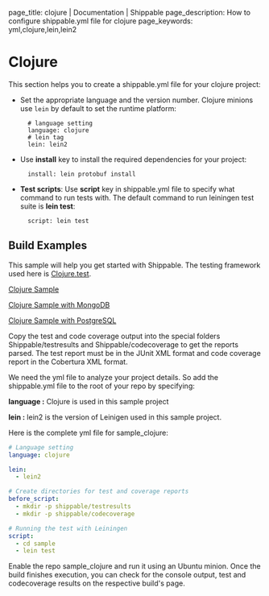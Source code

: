 page_title: clojure | Documentation | Shippable
page_description: How to configure shippable.yml file for clojure
page_keywords: yml,clojure,lein,lein2

# Clojure

This section helps you to create a shippable.yml file for your clojure
project:

- Set the appropriate language and the version number. Clojure minions use `lein` by default to set the runtime platform:

        # language setting
        language: clojure
        # lein tag
        lein: lein2

- Use **install** key to install the required dependencies for your project:

        install: lein protobuf install

- **Test scripts**: Use **script** key in shippable.yml file to specify what command to run tests with. The default command to run leiningen test suite is **lein test**:

        script: lein test

## Build Examples

This sample will help you get started with Shippable. The testing
framework used here is [Clojure.test](http://richhickey.github.io/clojure/clojure.test-api.html).

[Clojure Sample](https://github.com/shippableSamples/sample_clojure)

[Clojure Sample with
MongoDB](https://github.com/shippableSamples/sample_clojure_mongodb)

[Clojure Sample with
PostgreSQL](https://github.com/shippableSamples/sample_clojure_postgres)

Copy the test and code coverage output into the special folders
Shippable/testresults and Shippable/codecoverage to get the reports
parsed. The test report must be in the JUnit XML format and code
coverage report in the Cobertura XML format.

We need the yml file to analyze your project details. So add the
shippable.yml file to the root of your repo by specifying:

**language :** Clojure is used in this sample project

**lein :** lein2 is the version of Leinigen used in this sample project.

Here is the complete yml file for sample_clojure:

```yaml
# Language setting
language: clojure

lein:
  - lein2

# Create directories for test and coverage reports
before_script:
  - mkdir -p shippable/testresults
  - mkdir -p shippable/codecoverage

# Running the test with Leiningen
script:
  - cd sample
  - lein test
```

Enable the repo sample_clojure and run it using an Ubuntu minion. Once
the build finishes execution, you can check for the console output, test
and codecoverage results on the respective build's page.

